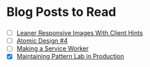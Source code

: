 # Blog Posts to Read

### 
- [ ] [Leaner Responsive Images With Client Hints](https://www.smashingmagazine.com/2016/01/leaner-responsive-images-client-hints)
- [ ] [Atomic Design #4](http://us5.campaign-archive2.com/?u=6c0c3f4dcd40d88bc1cedb3fa&id=4a2b57dbe1&e=e405bb8213)
- [ ] [Making a Service Worker](https://www.smashingmagazine.com/2016/02/making-a-service-worker/)
- [x] [Maintaining Pattern Lab in Production](https://github.com/pattern-lab/patternlab-php/issues/312#issuecomment-174244716)
